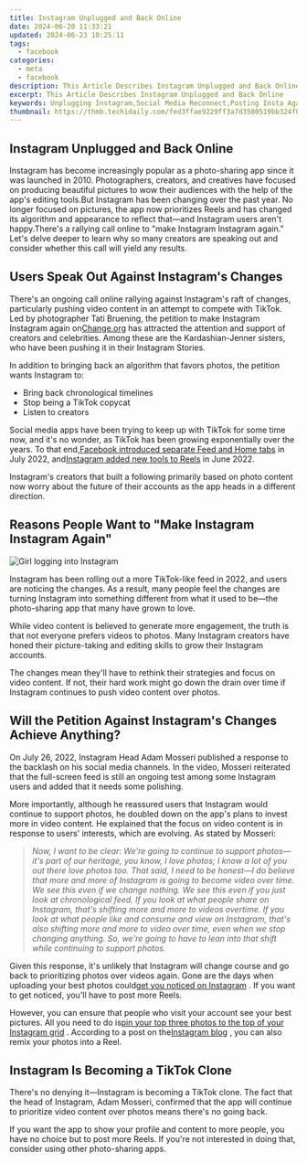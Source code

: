 ```yaml
---
title: Instagram Unplugged and Back Online
date: 2024-06-20 11:33:21
updated: 2024-06-23 10:25:11
tags:
  - facebook
categories:
  - meta
  - facebook
description: This Article Describes Instagram Unplugged and Back Online
excerpt: This Article Describes Instagram Unplugged and Back Online
keywords: Unplugging Instagram,Social Media Reconnect,Posting Insta Again,Offline to Online,Rebooting Instagram,Back Online Platforms,Digital Detox Return
thumbnail: https://thmb.techidaily.com/fed3ffae9229ff3a7d3580519bb324f0e6bad8a6cd96fa55cbded24321f049a3.jpg
---
```


## Instagram Unplugged and Back Online

 Instagram has become increasingly popular as a photo-sharing app since it was launched in 2010\. Photographers, creators, and creatives have focused on producing beautiful pictures to wow their audiences with the help of the app's editing tools.But Instagram has been changing over the past year. No longer focused on pictures, the app now prioritizes Reels and has changed its algorithm and appearance to reflect that—and Instagram users aren't happy.There's a rallying call online to "make Instagram Instagram again." Let's delve deeper to learn why so many creators are speaking out and consider whether this call will yield any results.

## Users Speak Out Against Instagram's Changes

 There's an ongoing call online rallying against Instagram's raft of changes, particularly pushing video content in an attempt to compete with TikTok. Led by photographer Tati Bruening, the petition to make Instagram Instagram again on[Change.org](https://www.change.org/p/make-instagram-instagram-again-saveinstagram) has attracted the attention and support of creators and celebrities. Among these are the Kardashian-Jenner sisters, who have been pushing it in their Instagram Stories.

 In addition to bringing back an algorithm that favors photos, the petition wants Instagram to:

* Bring back chronological timelines
* Stop being a TikTok copycat
* Listen to creators

 Social media apps have been trying to keep up with TikTok for some time now, and it's no wonder, as TikTok has been growing exponentially over the years. To that end,[Facebook introduced separate Feed and Home tabs](https://www.makeuseof.com/facebook-new-home-and-feeds-tabs/) in July 2022, and[Instagram added new tools to Reels](https://www.makeuseof.com/ways-instagram-is-improving-reels/) in June 2022.

 Instagram's creators that built a following primarily based on photo content now worry about the future of their accounts as the app heads in a different direction.

## Reasons People Want to "Make Instagram Instagram Again"

![Girl logging into Instagram](https://static1.makeuseofimages.com/wordpress/wp-content/uploads/2022/06/Girl-logging-into-instagram.jpg)

 Instagram has been rolling out a more TikTok-like feed in 2022, and users are noticing the changes. As a result, many people feel the changes are turning Instagram into something different from what it used to be—the photo-sharing app that many have grown to love.

 While video content is believed to generate more engagement, the truth is that not everyone prefers videos to photos. Many Instagram creators have honed their picture-taking and editing skills to grow their Instagram accounts.

 The changes mean they'll have to rethink their strategies and focus on video content. If not, their hard work might go down the drain over time if Instagram continues to push video content over photos.

## Will the Petition Against Instagram's Changes Achieve Anything?

 On July 26, 2022, Instagram Head Adam Mosseri published a response to the backlash on his social media channels. In the video, Mosseri reiterated that the full-screen feed is still an ongoing test among some Instagram users and added that it needs some polishing.

 More importantly, although he reassured users that Instagram would continue to support photos, he doubled down on the app's plans to invest more in video content. He explained that the focus on video content is in response to users' interests, which are evolving. As stated by Mosseri:

> _Now, I want to be clear: We're going to continue to support photos—it's part of our heritage, you know, I love photos; I know a lot of you out there love photos too. That said, I need to be honest—I do believe that more and more of Instagram is going to become video over time. We see this even if we change nothing. We see this even if you just look at chronological feed. If you look at what people share on Instagram, that's shifting more and more to videos overtime. If you look at what people like and consume and view on Instagram, that's also shifting more and more to video over time, even when we stop changing anything. So, we're going to have to lean into that shift while continuing to support photos._

 Given this response, it's unlikely that Instagram will change course and go back to prioritizing photos over videos again. Gone are the days when uploading your best photos could[get you noticed on Instagram](https://www.makeuseof.com/tag/9-tips-will-help-get-noticed-instagram/) . If you want to get noticed, you'll have to post more Reels.

 However, you can ensure that people who visit your account see your best pictures. All you need to do is[pin your top three photos to the top of your Instagram grid](https://www.makeuseof.com/how-to-pin-instagram-posts-to-profile/) . According to a post on the[Instagram blog](https://about.instagram.com/blog/announcements/introducing-new-ways-to-collaborate-and-create-with-reels) , you can also remix your photos into a Reel.

## Instagram Is Becoming a TikTok Clone

 There's no denying it—Instagram is becoming a TikTok clone. The fact that the head of Instagram, Adam Mosseri, confirmed that the app will continue to prioritize video content over photos means there's no going back.

 If you want the app to show your profile and content to more people, you have no choice but to post more Reels. If you're not interested in doing that, consider using other photo-sharing apps.


<ins class="adsbygoogle"
     style="display:block"
     data-ad-format="autorelaxed"
     data-ad-client="ca-pub-7571918770474297"
     data-ad-slot="1223367746"></ins>



<ins class="adsbygoogle"
     style="display:block"
     data-ad-client="ca-pub-7571918770474297"
     data-ad-slot="8358498916"
     data-ad-format="auto"
     data-full-width-responsive="true"></ins>

